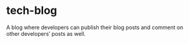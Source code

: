 # tech-blog
A blog where developers can publish their blog posts and comment on other developers’ posts as well.

